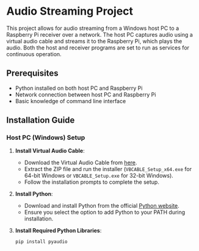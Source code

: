 # Audio Streaming Project

This project allows for audio streaming from a Windows host PC to a Raspberry Pi receiver over a network. The host PC captures audio using a virtual audio cable and streams it to the Raspberry Pi, which plays the audio. Both the host and receiver programs are set to run as services for continuous operation.

## Prerequisites

- Python installed on both host PC and Raspberry Pi
- Network connection between host PC and Raspberry Pi
- Basic knowledge of command line interface

## Installation Guide

### Host PC (Windows) Setup

1. **Install Virtual Audio Cable**:
   - Download the Virtual Audio Cable from [here](https://download.vb-audio.com/Download_CABLE/VBCABLE_Driver_Pack43.zip).
   - Extract the ZIP file and run the installer (`VBCABLE_Setup_x64.exe` for 64-bit Windows or `VBCABLE_Setup.exe` for 32-bit Windows).
   - Follow the installation prompts to complete the setup.

2. **Install Python**:
   - Download and install Python from the official [Python website](https://www.python.org/downloads/).
   - Ensure you select the option to add Python to your PATH during installation.

3. **Install Required Python Libraries**:
   ```bash
   pip install pyaudio
